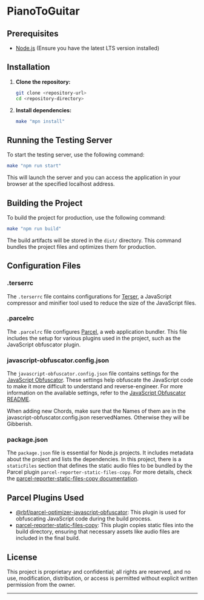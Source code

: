 # PianoToGuitar

## Prerequisites

- [Node.js](https://nodejs.org/) (Ensure you have the latest LTS version installed)

## Installation

1. **Clone the repository:**

   ```sh
   git clone <repository-url>
   cd <repository-directory>
   ```

2. **Install dependencies:**

   ```sh
   make "mpn install"
   ```

## Running the Testing Server

To start the testing server, use the following command:

```sh
make "npm run start"
```

This will launch the server and you can access the application in your browser at the specified localhost address.

## Building the Project

To build the project for production, use the following command:

```sh
make "npm run build"
```

The build artifacts will be stored in the `dist/` directory. This command bundles the project files and optimizes them for production.

## Configuration Files

### .terserrc

The `.terserrc` file contains configurations for [Terser](https://github.com/terser/terser), a JavaScript compressor and minifier tool used to reduce the size of the JavaScript files.

### .parcelrc

The `.parcelrc` file configures [Parcel](https://parceljs.org/), a web application bundler. This file includes the setup for various plugins used in the project, such as the JavaScript obfuscator plugin.

### javascript-obfuscator.config.json

The `javascript-obfuscator.config.json` file contains settings for the [JavaScript Obfuscator](https://github.com/javascript-obfuscator/javascript-obfuscator). These settings help obfuscate the JavaScript code to make it more difficult to understand and reverse-engineer. For more information on the available settings, refer to the [JavaScript Obfuscator README](https://github.com/javascript-obfuscator/javascript-obfuscator?tab=readme-ov-file#preset-options).

When adding new Chords, make sure that the Names of them are in the javascript-obfuscator.config.json reservedNames. Otherwise they will be Gibberish.

### package.json

The `package.json` file is essential for Node.js projects. It includes metadata about the project and lists the dependencies. In this project, there is a `staticFiles` section that defines the static audio files to be bundled by the Parcel plugin `parcel-reporter-static-files-copy`. For more details, check the [parcel-reporter-static-files-copy documentation](https://www.npmjs.com/package/parcel-reporter-static-files-copy).

## Parcel Plugins Used

- [@rbf/parcel-optimizer-javascript-obfuscator](https://www.npmjs.com/package/@rbf/parcel-optimizer-javascript-obfuscator): This plugin is used for obfuscating JavaScript code during the build process.
- [parcel-reporter-static-files-copy](https://www.npmjs.com/package/parcel-reporter-static-files-copy): This plugin copies static files into the build directory, ensuring that necessary assets like audio files are included in the final build.

## License

This project is proprietary and confidential; all rights are reserved, and no use, modification, distribution, or access is permitted without explicit written permission from the owner.

---